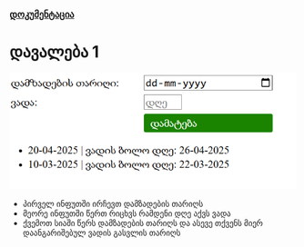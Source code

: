 
### [დოკუმენტაცია](EXPLAIN.md) 

# დავალება 1

![თუ სურათი არ ჩანს მითხარით](product-date.png)
- პირველ ინფუთში ირჩევთ დამზადების თარიღს
- მეორე ინფუთში წერთ რიცხვს რამდენი დღე აქვს ვადა
- ქვემოთ სიაში წერს დამზადების თარიღს და ასევე თქვენს მიერ დაანგარიშებულ ვადის გასვლის თარიღს